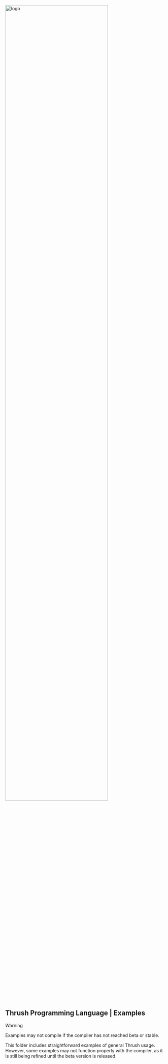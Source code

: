 <img src= "https://github.com/thrushlang/thrushc/blob/master/assets/thrushlang-logo-v1.5.png" alt= "logo" style= "width: 80%; height: 80%;"> </img>

## Thrush Programming Language | Examples

> [!WARNING]  
> Examples may not compile if the compiler has not reached beta or stable.

This folder includes straightforward examples of general Thrush usage. However, some examples may not function properly with the compiler, as it is still being refined until the beta version is released.